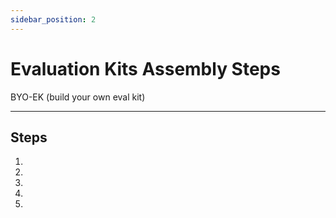 ```yaml
---
sidebar_position: 2
---
```


# Evaluation Kits Assembly Steps

BYO-EK (build your own eval kit)

---

## Steps

1.
2.
3.
4.
5.